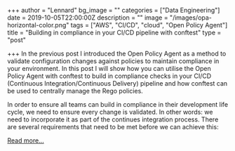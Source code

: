 +++
author = "Lennard"
bg_image = ""
categories = ["Data Engineering"]
date = 2019-10-05T22:00:00Z
description = ""
image = "/images/opa-horizontal-color.png"
tags = ["AWS", "CI/CD", "cloud", "Open Policy Agent"]
title = "Building in compliance in your CI/CD pipeline with conftest"
type = "post"

+++
In the previous post I introduced the Open Policy Agent as a method to validate configuration changes against policies to maintain compliance in your environment. In this post I will show how you can utilise the Open Policy Agent with conftest to build in compliance checks in your CI/CD (Continuous Integration/Continuous Delivery) pipeline and how conftest can be used to centrally manage the Rego policies.

In order to ensure all teams can build in compliance in their development life cycle, we need to ensure every change is validated. In other words: we need to incorporate it as part of the continues integration process. There are several requirements that need to be met before we can achieve this:

[Read more...](https://www.blokje5.dev/posts/compliance-in-cicd/)